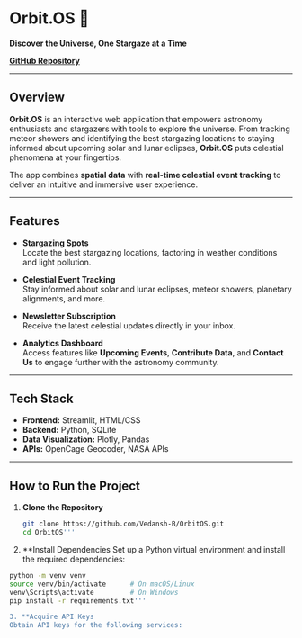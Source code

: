 # **Orbit.OS** 🌌  

**Discover the Universe, One Stargaze at a Time**  

[**GitHub Repository**](https://github.com/Vedansh-B/OrbitOS)  

---

## **Overview**  

**Orbit.OS** is an interactive web application that empowers astronomy enthusiasts and stargazers with tools to explore the universe. From tracking meteor showers and identifying the best stargazing locations to staying informed about upcoming solar and lunar eclipses, **Orbit.OS** puts celestial phenomena at your fingertips.  

The app combines **spatial data** with **real-time celestial event tracking** to deliver an intuitive and immersive user experience.  

---

## **Features**  

- **Stargazing Spots**  
  Locate the best stargazing locations, factoring in weather conditions and light pollution.  

- **Celestial Event Tracking**  
  Stay informed about solar and lunar eclipses, meteor showers, planetary alignments, and more.  

- **Newsletter Subscription**  
  Receive the latest celestial updates directly in your inbox.  

- **Analytics Dashboard**  
  Access features like **Upcoming Events**, **Contribute Data**, and **Contact Us** to engage further with the astronomy community.  

---

## **Tech Stack**  

- **Frontend:** Streamlit, HTML/CSS  
- **Backend:** Python, SQLite  
- **Data Visualization:** Plotly, Pandas  
- **APIs:** OpenCage Geocoder, NASA APIs  

---

## **How to Run the Project**  

1. **Clone the Repository**  
   ```bash
   git clone https://github.com/Vedansh-B/OrbitOS.git
   cd OrbitOS'''
   
2. **Install Dependencies
Set up a Python virtual environment and install the required dependencies:
  ```bash
  python -m venv venv
  source venv/bin/activate      # On macOS/Linux
  venv\Scripts\activate         # On Windows
  pip install -r requirements.txt'''

3. **Acquire API Keys
Obtain API keys for the following services:
